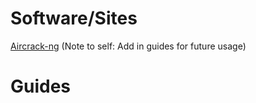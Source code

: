 # Software/Sites

<a href = "https://aircrack-ng.org/" target = "_self">Aircrack-ng</a> (Note to self: Add in guides for future usage)

# Guides
